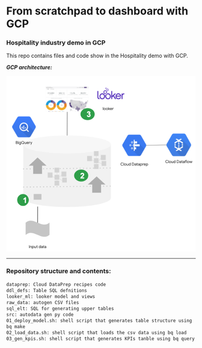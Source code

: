 # From scratchpad to dashboard with GCP
### Hospitality industry demo in GCP

This repo contains files and code show in the Hospitality demo with GCP.
   
***GCP architecture:***

![images/gcp_arch.png](images/gcp_arch.png)

---
  
### Repository structure and contents: 
```
dataprep: Cloud DataPrep recipes code
ddl_defs: Table SQL defnitions 
looker_ml: looker model and views
raw_data: autogen CSV files
sql_elt: SQL for generating upper tables
src: autodata gen py code
01_deploy_model.sh: shell script that generates table structure using bq make
02_load_data.sh: shell script that loads the csv data using bq load
03_gen_kpis.sh: shell script that generates KPIs tanble using bq query
```